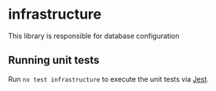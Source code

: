 # infrastructure

This library is responsible for database configuration

## Running unit tests

Run `nx test infrastructure` to execute the unit tests via [Jest](https://jestjs.io).
